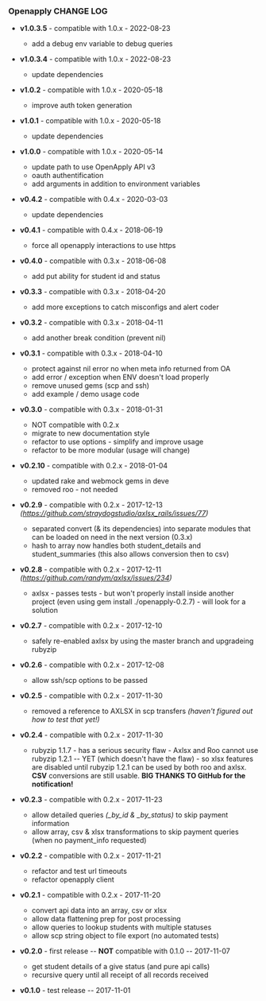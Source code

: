 ### Openapply CHANGE LOG

* **v1.0.3.5** - compatible with 1.0.x - 2022-08-23
  - add a debug env variable to debug queries

* **v1.0.3.4** - compatible with 1.0.x - 2022-08-23
  - update dependencies

* **v1.0.2** - compatible with 1.0.x - 2020-05-18
  - improve auth token generation

* **v1.0.1** - compatible with 1.0.x - 2020-05-18
  - update dependencies

* **v1.0.0** - compatible with 1.0.x - 2020-05-14
  - update path to use OpenApply API v3
  - oauth authentification
  - add arguments in addition to environment variables

* **v0.4.2** - compatible with 0.4.x - 2020-03-03
  - update dependencies

* **v0.4.1** - compatible with 0.4.x - 2018-06-19
  - force all openapply interactions to use https

* **v0.4.0** - compatible with 0.3.x - 2018-06-08
  - add put ability for student id and status

* **v0.3.3** - compatible with 0.3.x - 2018-04-20
  - add more exceptions to catch misconfigs and alert coder

* **v0.3.2** - compatible with 0.3.x - 2018-04-11
  - add another break condition (prevent nil)

* **v0.3.1** - compatible with 0.3.x - 2018-04-10
  - protect against nil error no when meta info returned from OA
  - add error / exception when ENV doesn't load properly
  - remove unused gems (scp and ssh)
  - add example / demo usage code

* **v0.3.0** - compatible with 0.3.x - 2018-01-31
  - NOT compatible with 0.2.x
  - migrate to new documentation style
  - refactor to use options - simplify and improve usage
  - refactor to be more modular (usage will change)

* **v0.2.10** - compatible with 0.2.x - 2018-01-04
  - updated rake and webmock gems in deve
  - removed roo - not needed

* **v0.2.9** - compatible with 0.2.x - 2017-12-13 *(https://github.com/straydogstudio/axlsx_rails/issues/77)*
    - separated convert (& its dependencies) into separate modules that can be loaded on need in the next version (0.3.x)
    - hash to array now handles both student_details and student_summaries (this also allows conversion then to csv)

* **v0.2.8** - compatible with 0.2.x - 2017-12-11 *(https://github.com/randym/axlsx/issues/234)*
  - axlsx - passes tests - but won't properly install inside another project (even using gem install ./openapply-0.2.7) - will look for a solution

* **v0.2.7** - compatible with 0.2.x - 2017-12-10
  - safely re-enabled axlsx by using the master branch and upgradeing rubyzip

* **v0.2.6** - compatible with 0.2.x - 2017-12-08
  - allow ssh/scp options to be passed

* **v0.2.5** - compatible with 0.2.x - 2017-11-30
  - removed a reference to AXLSX in scp transfers *(haven't figured out how to test that yet!)*

* **v0.2.4** - compatible with 0.2.x - 2017-11-30
  - rubyzip 1.1.7 - has a serious security flaw - Axlsx and Roo cannot use rubyzip 1.2.1 -- YET (which doesn't have the flaw) - so xlsx features are disabled until rubyzip 1.2.1 can be used by both roo and axlsx.  **CSV** conversions are still usable.  **BIG THANKS TO GitHub for the notification!**

* **v0.2.3** - compatible with 0.2.x - 2017-11-23
  - allow detailed queries *(_by_id & _by_status)* to skip payment information
  - allow array, csv & xlsx transformations to skip payment queries (when no payment_info requested)

* **v0.2.2** - compatible with 0.2.x - 2017-11-21
  - refactor and test url timeouts
  - refactor openapply client

* **v0.2.1** - compatible with 0.2.x - 2017-11-20
  - convert api data into an array, csv or xlsx
  - allow data flattening prep for post processing
  - allow queries to lookup students with multiple statuses
  - allow scp string object to file export (no automated tests)

* **v0.2.0** - first release -- **NOT** compatible with 0.1.0 -- 2017-11-07
  - get student details of a give status (and pure api calls)
  - recursive query until all receipt of all records received

* **v0.1.0** - test release -- 2017-11-01
